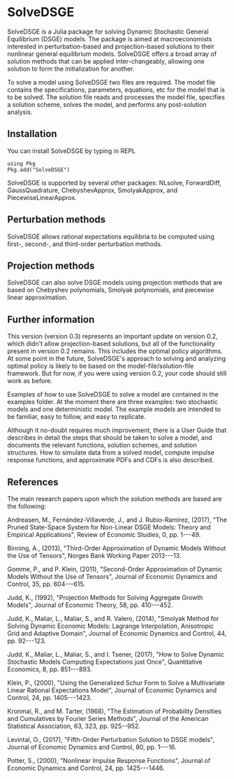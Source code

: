 SolveDSGE
=========

SolveDSGE is a Julia package for solving Dynamic Stochastic General Equilibrium (DSGE) models.  The package is aimed at macroeconomists interested in perturbation-based and projection-based solutions to their nonlinear general equilibrium models.  SolveDSGE offers a broad array of solution methods that can be applied inter-changeably, allowing one solution to form the initialization for another.

To solve a model using SolveDSGE two files are required.  The model file contains the specifications, parameters, equations, etc for the model that is to be solved.  The solution file reads and processes the model file, specifies a solution scheme, solves the model, and performs any post-solution analysis.

Installation
------------

You can install SolveDSGE by typing in REPL

```
using Pkg
Pkg.add("SolveDSGE")
```

SolveDSGE is supported by several other packages: NLsolve, ForwardDiff, GaussQuadrature, ChebyshevApprox, SmolyakApprox, and PiecewiseLinearApprox.

Perturbation methods
--------------------

SolveDSGE allows rational expectations equilibria to be computed using first-, second-, and third-order perturbation methods.

Projection methods
------------------

SolveDSGE can also solve DSGE models using projection methods that are based on Chebyshev polynomials, Smolyak polynomials, and piecewise linear approximation.

Further information
-------------------
This version (version 0.3) represents an important update on version 0.2, which didn't allow projection-based solutions, but all of the functionality present in version 0.2 remains.  This includes the optimal policy algorithms.  At some point in the future, SolveDSGE's approach to solving and analyzing optimal policy is likely to be based on the model-file/solution-file framework.  But for now, if you were using version 0.2, your code should still work as before.

Examples of how to use SolveDSGE to solve a model are contained in the examples folder.  At the moment there are three examples: two stochastic models and one deterministic model.  The example models are intended to be familiar, easy to follow, and easy to replicate.

Although it no-doubt requires much improvement, there is a User Guide that describes in detail the steps that should be taken to solve a model, and documents the relevant functions, solution schemes, and solution structures.  How to simulate data from a solved model, compute impulse response functions, and approximate PDFs and CDFs is also described.

References
----------

The main research papers upon which the solution methods are based are the following:

Andreasen, M., Fernández-Villaverde, J., and J. Rubio-Ramirez, (2017), "The Pruned State-Space System for Non-Linear DSGE Models: Theory and Empirical Applications", Review of Economic Studies, 0, pp. 1---49.

Binning, A., (2013), "Third-Order Approximation of Dynamic Models Without the Use of Tensors", Norges Bank Working Paper 2013---13.

Gomme, P., and P. Klein, (2011), "Second-Order Approximation of Dynamic Models Without the Use of Tensors", Journal of Economic Dynamics and Control, 35, pp. 604---615.

Judd, K., (1992), "Projection Methods for Solving Aggregate Growth Models", Journal of Economic Theory, 58, pp. 410---452.

Judd, K., Maliar, L., Maliar, S., and R. Valero, (2014), "Smolyak Method for Solving Dynamic Economic Models: Lagrange Interpolation, Anisotropic Grid and Adaptive Domain", Journal of Economic Dynamics and Control, 44, pp. 92---123.

Judd, K., Maliar, L., Maliar, S., and I. Tsener, (2017), "How to Solve Dynamic Stochastic Models Computing Expectations just Once", Quantitative Economics, 8, pp. 851---893.

Klein, P., (2000), "Using the Generalized Schur Form to Solve a Multivariate Linear Rational Expectations Model", Journal of Economic Dynamics and Control, 24, pp. 1405---1423.

Kronmal, R., and M. Tarter, (1968), "The Estimation of Probability Densities and Cumulatives by Fourier Series Methods", Journal of the American Statistical Association, 63, 323, pp. 925--952.

Levintal, O., (2017), "Fifth-Order Perturbation Solution to DSGE models", Journal of Economic Dynamics and Control, 80, pp. 1---16.

Potter, S., (2000), "Nonlinear Impulse Response Functions", Journal of Economic Dynamics and Control, 24, pp. 1425---1446.
